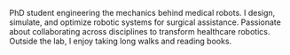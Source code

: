 PhD student engineering the mechanics behind medical robots. I design, simulate, and optimize robotic systems for surgical assistance. Passionate about collaborating across disciplines to transform healthcare robotics. Outside the lab, I enjoy taking long walks and reading books. 
